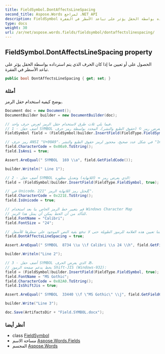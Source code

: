 ```yaml
---
title: FieldSymbol.DontAffectsLineSpacing
second_title: Aspose.Words لمراجع .NET API
description: FieldSymbol ملكية. الحصول على أو تعيين ما إذا كان الحرف الذي يتم استرداده بواسطة الحقل يؤثر على تباعد الأسطر في الفقرة.
type: docs
weight: 30
url: /ar/net/aspose.words.fields/fieldsymbol/dontaffectslinespacing/
---
```

## FieldSymbol.DontAffectsLineSpacing property

الحصول على أو تعيين ما إذا كان الحرف الذي يتم استرداده بواسطة الحقل يؤثر على تباعد الأسطر في الفقرة.

```csharp
public bool DontAffectsLineSpacing { get; set; }
```

### أمثلة

يوضح كيفية استخدام حقل الرمز.

```csharp
Document doc = new Document();
DocumentBuilder builder = new DocumentBuilder(doc);

// فيما يلي ثلاث طرق لاستخدام حقل الرمز لعرض حرف واحد.
// 1 - أضف حقل SYMBOL الذي يعرض رمز © (حقوق الطبع والنشر)، المحدد بواسطة رمز حرف ANSI:
FieldSymbol field = (FieldSymbol)builder.InsertField(FieldType.FieldSymbol, true);

// رمز حرف ANSI "U+00A9"، أو "169" في شكل عدد صحيح، محجوز لرمز حقوق الطبع والنشر.
field.CharacterCode = 0x00a9.ToString();
field.IsAnsi = true;

Assert.AreEqual(" SYMBOL  169 \\a", field.GetFieldCode());

builder.Writeln(" Line 1");

// 2 - أضف حقل SYMBOL الذي يعرض رمز ∞ (اللانهاية) وتعديل مظهره:
field = (FieldSymbol)builder.InsertField(FieldType.FieldSymbol, true);

// في Unicode، يحتل رمز اللانهاية الرمز "221E".
field.CharacterCode = 0x221E.ToString();
field.IsUnicode = true;

// قم بتغيير خط الرمز الخاص بنا بعد استخدام Windows Character Map
// للتأكد من أن الخط يمكن أن يمثل هذا الرمز.
field.FontName = "Calibri";
field.FontSize = "24";

// يمكننا تعيين هذه العلامة للرموز الطويلة حتى لا تدفع بقية النص الموجود على سطرها للأسفل.
field.DontAffectsLineSpacing = true;

Assert.AreEqual(" SYMBOL  8734 \\u \\f Calibri \\s 24 \\h", field.GetFieldCode());

builder.Writeln("Line 2");

// 3 - أضف حقل SYMBOL الذي يعرض الحرف あ،
// بخط يدعم صفحة الرموز Shift-JIS (Windows-932):
field = (FieldSymbol)builder.InsertField(FieldType.FieldSymbol, true);
field.FontName = "MS Gothic";
field.CharacterCode = 0x82A0.ToString();
field.IsShiftJis = true;

Assert.AreEqual(" SYMBOL  33440 \\f \"MS Gothic\" \\j", field.GetFieldCode());

builder.Write("Line 3");

doc.Save(ArtifactsDir + "Field.SYMBOL.docx");
```

### أنظر أيضا

* class [FieldSymbol](../)
* مساحة الاسم [Aspose.Words.Fields](../../fieldsymbol/)
* المجسم [Aspose.Words](../../../)


